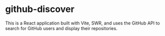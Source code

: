 # github-discover
This is a React application built with Vite, SWR, and uses the GitHub API to search for GitHub users and display their repositories.
